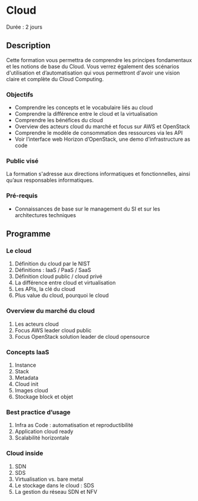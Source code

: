 # Cloud

Durée : 2 jours

## Description

Cette formation vous permettra de comprendre les principes fondamentaux et les notions de base du Cloud. Vous verrez également des scénarios d'utilisation et d’automatisation qui vous permettront d'avoir une vision claire et complète du Cloud Computing.

### Objectifs

* Comprendre les concepts et le vocabulaire liés au cloud
* Comprendre la différence entre le cloud et la virtualisation
* Comprendre les bénéfices du cloud
* Overview des acteurs cloud du marché et focus sur AWS et OpenStack
* Comprendre le modèle de consommation des ressources via les API
* Voir l’interface web Horizon d’OpenStack, une demo d'infrastructure as code

### Public visé

La formation s'adresse aux directions informatiques et fonctionnelles, ainsi qu’aux responsables informatiques.

### Pré-requis

* Connaissances de base sur le management du SI et sur les architectures techniques

## Programme

### Le cloud

1. Définition du cloud par le NIST
2. Définitions : IaaS / PaaS / SaaS
3. Définition cloud public / cloud privé
4. La différence entre cloud et virtualisation
5. Les APIs, la clé du cloud
6. Plus value du cloud, pourquoi le cloud

### Overview du marché du cloud

1. Les acteurs cloud
2. Focus AWS leader cloud public
3. Focus OpenStack solution leader de cloud opensource

### Concepts IaaS

1. Instance
2. Stack
3. Metadata
4. Cloud init
5. Images cloud
6. Stockage block et objet

### Best practice d’usage

1. Infra as Code : automatisation et reproductibilité
2. Application cloud ready
3. Scalabilité horizontale

### Cloud inside

1. SDN
2. SDS
3. Virtualisation vs. bare metal
4. Le stockage dans le cloud : SDS
5. La gestion du réseau SDN et NFV

